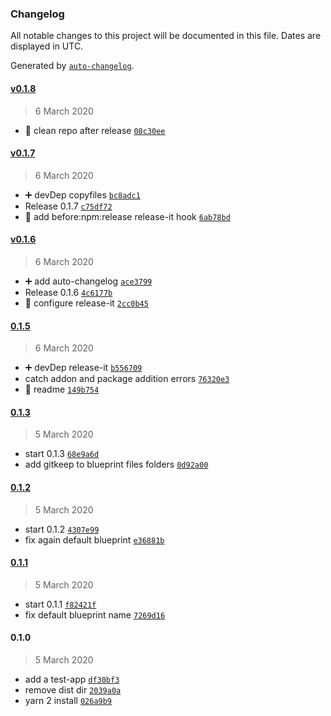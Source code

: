 ### Changelog

All notable changes to this project will be documented in this file. Dates are displayed in UTC.

Generated by [`auto-changelog`](https://github.com/CookPete/auto-changelog).

#### [v0.1.8](https://github.com/bartocc/ember-fui-less/compare/v0.1.7...v0.1.8)

> 6 March 2020

- 🔧 clean repo after release [`08c30ee`](https://github.com/bartocc/ember-fui-less/commit/08c30ee6cc699b5f222ff718c81acd7398be3572)

#### [v0.1.7](https://github.com/bartocc/ember-fui-less/compare/v0.1.6...v0.1.7)

> 6 March 2020

- ➕ devDep copyfiles [`bc8adc1`](https://github.com/bartocc/ember-fui-less/commit/bc8adc19977d651e11bdec7d898b432badce6182)
- Release 0.1.7 [`c75df72`](https://github.com/bartocc/ember-fui-less/commit/c75df7245d0cd47b5b5454cf400ec29bc0ed383f)
- 🔧 add before:npm:release release-it hook [`6ab78bd`](https://github.com/bartocc/ember-fui-less/commit/6ab78bd0bd1b9aeceda6f161cd57a7538f35810a)

#### [v0.1.6](https://github.com/bartocc/ember-fui-less/compare/0.1.5...v0.1.6)

> 6 March 2020

- ➕ add auto-changelog [`ace3799`](https://github.com/bartocc/ember-fui-less/commit/ace37992de2e7e38786a101cf2995e6edf7c513e)
- Release 0.1.6 [`4c6177b`](https://github.com/bartocc/ember-fui-less/commit/4c6177b879f4a45d900d617a9753eb5193dba69e)
- 🔧 configure release-it [`2cc0b45`](https://github.com/bartocc/ember-fui-less/commit/2cc0b4563ffd9445d1f903e920b71fa6dc8258fc)

#### [0.1.5](https://github.com/bartocc/ember-fui-less/compare/0.1.3...0.1.5)

> 6 March 2020

- ➕ devDep release-it [`b556709`](https://github.com/bartocc/ember-fui-less/commit/b55670932ccb228712f8dd78283d44fe4d795619)
- catch addon and package addition errors [`76320e3`](https://github.com/bartocc/ember-fui-less/commit/76320e30682bc2ebb5ccb84a2f97568758b59c94)
- 📝 readme [`149b754`](https://github.com/bartocc/ember-fui-less/commit/149b754691d6617ef9e3cd0e5dec98bd53a8be2f)

#### [0.1.3](https://github.com/bartocc/ember-fui-less/compare/0.1.2...0.1.3)

> 5 March 2020

- start 0.1.3 [`68e9a6d`](https://github.com/bartocc/ember-fui-less/commit/68e9a6dcd29a0d3a494e347acb81155fe99d7305)
- add gitkeep to blueprint files folders [`0d92a00`](https://github.com/bartocc/ember-fui-less/commit/0d92a0088e0d5514be4b77e34880353f0a1cd2e4)

#### [0.1.2](https://github.com/bartocc/ember-fui-less/compare/0.1.1...0.1.2)

> 5 March 2020

- start 0.1.2 [`4307e99`](https://github.com/bartocc/ember-fui-less/commit/4307e99a7a8f392e5bce84aedad0a53c9e14bd7f)
- fix again default blueprint [`e36881b`](https://github.com/bartocc/ember-fui-less/commit/e36881b9839e1b64bc55fe4396e7ea3449b994dc)

#### [0.1.1](https://github.com/bartocc/ember-fui-less/compare/0.1.0...0.1.1)

> 5 March 2020

- start 0.1.1 [`f82421f`](https://github.com/bartocc/ember-fui-less/commit/f82421f36150a309687d263051aba9ae15224212)
- fix default blueprint name [`7269d16`](https://github.com/bartocc/ember-fui-less/commit/7269d16c955a296549379a1fc9919567263df241)

#### 0.1.0

> 5 March 2020

- add a test-app [`df30bf3`](https://github.com/bartocc/ember-fui-less/commit/df30bf3bc86d3633026c9c5b5a47ebb240d68935)
- remove dist dir [`2039a0a`](https://github.com/bartocc/ember-fui-less/commit/2039a0a6d4ed37f9ff0891f821164d08c6e64251)
- yarn 2 install [`026a9b9`](https://github.com/bartocc/ember-fui-less/commit/026a9b9cd76c2468b12fbd3b1ba4b38212476c90)
